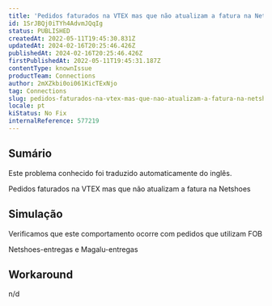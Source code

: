 ```yaml
---
title: 'Pedidos faturados na VTEX mas que não atualizam a fatura na Netshoes'
id: 1SrJBQj0iTYh4AdvmJQqIg
status: PUBLISHED
createdAt: 2022-05-11T19:45:30.831Z
updatedAt: 2024-02-16T20:25:46.426Z
publishedAt: 2024-02-16T20:25:46.426Z
firstPublishedAt: 2022-05-11T19:45:31.187Z
contentType: knownIssue
productTeam: Connections
author: 2mXZkbi0oi061KicTExNjo
tag: Connections
slug: pedidos-faturados-na-vtex-mas-que-nao-atualizam-a-fatura-na-netshoes
locale: pt
kiStatus: No Fix
internalReference: 577219
---
```


## Sumário

<div class="alert alert-info">
  <p>Este problema conhecido foi traduzido automaticamente do inglês.</p>
</div>


Pedidos faturados na VTEX mas que não atualizam a fatura na Netshoes



## Simulação


Verificamos que este comportamento ocorre com pedidos que utilizam FOB

Netshoes-entregas e Magalu-entregas



## Workaround


n/d

